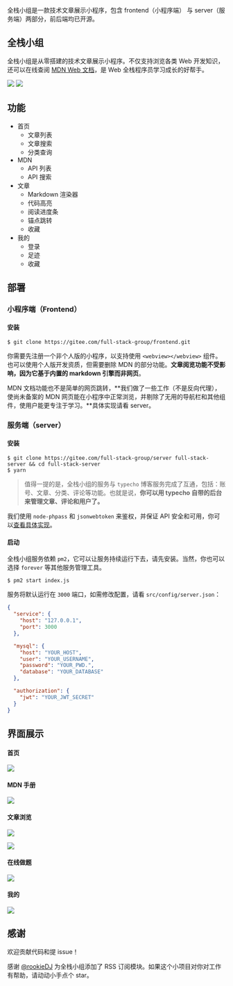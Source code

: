 全栈小组是一款技术文章展示小程序，包含 frontend（小程序端） 与 server（服务端）两部分，前后端均已开源。

## 全栈小组

全栈小组是从零搭建的技术文章展示小程序。不仅支持浏览各类 Web 开发知识，还可以在线查阅 [MDN Web 文档](https://developer.mozilla.org/zh-CN/)，是 Web 全栈程序员学习成长的好帮手。

[![][1]](https://gitee.com/organizations/full-stack-group)
[![][2]](https://img.meek3n.cn/full-stack/qrcode.jpg)

## 功能

- 首页
  - 文章列表
  - 文章搜索
  - 分类查询
- MDN
  - API 列表
  - API 搜索
- 文章
  - Markdown 渲染器
  - 代码高亮
  - 阅读进度条
  - 锚点跳转
  - 收藏
- 我的
  - 登录
  - 足迹
  - 收藏

## 部署

### 小程序端（Frontend）

#### 安装

```shell
$ git clone https://gitee.com/full-stack-group/frontend.git
```

你需要先注册一个非个人版的小程序，以支持使用 `<webview></webview>` 组件。也可以使用个人版开发资质，但需要删除 MDN 的部分功能。**文章阅览功能不受影响，因为它基于内置的 markdown 引擎而非网页**。

MDN 文档功能也不是简单的网页跳转，**我们做了一些工作（不是反向代理），使尚未备案的 MDN 网页能在小程序中正常浏览，并剔除了无用的导航栏和其他组件，使用户能更专注于学习。**具体实现请看 server。

### 服务端（server）

#### 安装

```shell
$ git clone https://gitee.com/full-stack-group/server full-stack-server && cd full-stack-server
$ yarn
```

> 值得一提的是，全栈小组的服务与 `typecho` 博客服务完成了互通，包括：账号、文章、分类、评论等功能。也就是说，**你可以用 typecho 自带的后台来管理文章、评论和用户了。**

我们使用 `node-phpass` 和 `jsonwebtoken` 来鉴权，并保证 API 安全和可用，你可以[查看具体实现](https://gitee.com/full-stack-group/server/blob/master/src/controller/user.js)。

#### 启动

全栈小组服务依赖 `pm2`，它可以让服务持续运行下去，请先安装。当然，你也可以选择 `forever` 等其他服务管理工具。

```shell
$ pm2 start index.js
```

服务将默认运行在 `3000` 端口，如需修改配置，请看 `src/config/server.json`：

```json
{
  "service": {
    "host": "127.0.0.1",
    "port": 3000
  },

  "mysql": {
    "host": "YOUR_HOST",
    "user": "YOUR_USERNAME",
    "password": "YOUR_PWD.",
    "database": "YOUR_DATABASE"
  },

  "authorization": {
    "jwt": "YOUR_JWT_SECRET"
  }
}
```

## 界面展示

#### 首页

![][f1]

#### MDN 手册

![][f2]

#### 文章浏览

![][f3]

![][f4]

#### 在线做题

![][f5]

#### 我的

![][f6]

## 感谢

欢迎贡献代码和提 issue！

感谢 [@rookieDJ](https://gitee.com/dajiangde) 为全栈小组添加了 RSS 订阅模块。如果这个小项目对你对工作有帮助，请动动小手点个 star。

[1]: https://img.shields.io/badge/license-MIT-green
[2]: https://img.shields.io/badge/scan-%E6%BC%94%E7%A4%BA-red
[f1]: https://img.meek3n.cn/full-stack/01.png
[f2]: https://img.meek3n.cn/full-stack/02.png
[f3]: https://img.meek3n.cn/full-stack/03.png
[f4]: https://img.meek3n.cn/full-stack/04.png
[f5]: https://img.meek3n.cn/full-stack/05.jpg
[f6]: https://img.meek3n.cn/full-stack/06.png

